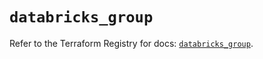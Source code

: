 # `databricks_group`

Refer to the Terraform Registry for docs: [`databricks_group`](https://registry.terraform.io/providers/databricks/databricks/1.52.0/docs/resources/group).
